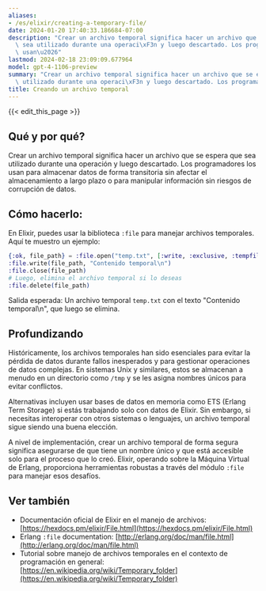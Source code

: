 ```yaml
---
aliases:
- /es/elixir/creating-a-temporary-file/
date: 2024-01-20 17:40:33.186684-07:00
description: "Crear un archivo temporal significa hacer un archivo que se espera que\
  \ sea utilizado durante una operaci\xF3n y luego descartado. Los programadores los\
  \ usan\u2026"
lastmod: 2024-02-18 23:09:09.677964
model: gpt-4-1106-preview
summary: "Crear un archivo temporal significa hacer un archivo que se espera que sea\
  \ utilizado durante una operaci\xF3n y luego descartado. Los programadores los usan\u2026"
title: Creando un archivo temporal
---
```


{{< edit_this_page >}}

## Qué y por qué?
Crear un archivo temporal significa hacer un archivo que se espera que sea utilizado durante una operación y luego descartado. Los programadores los usan para almacenar datos de forma transitoria sin afectar el almacenamiento a largo plazo o para manipular información sin riesgos de corrupción de datos.

## Cómo hacerlo:

En Elixir, puedes usar la biblioteca `:file` para manejar archivos temporales. Aquí te muestro un ejemplo:

```elixir
{:ok, file_path} = :file.open("temp.txt", [:write, :exclusive, :tempfile])
:file.write(file_path, "Contenido temporal\n")
:file.close(file_path)
# Luego, elimina el archivo temporal si lo deseas
:file.delete(file_path)
```

Salida esperada: Un archivo temporal `temp.txt` con el texto "Contenido temporal\n", que luego se elimina.

## Profundizando

Históricamente, los archivos temporales han sido esenciales para evitar la pérdida de datos durante fallos inesperados y para gestionar operaciones de datos complejas. En sistemas Unix y similares, estos se almacenan a menudo en un directorio como `/tmp` y se les asigna nombres únicos para evitar conflictos.

Alternativas incluyen usar bases de datos en memoria como ETS (Erlang Term Storage) si estás trabajando solo con datos de Elixir. Sin embargo, si necesitas interoperar con otros sistemas o lenguajes, un archivo temporal sigue siendo una buena elección.

A nivel de implementación, crear un archivo temporal de forma segura significa asegurarse de que tiene un nombre único y que está accesible solo para el proceso que lo creó. Elixir, operando sobre la Máquina Virtual de Erlang, proporciona herramientas robustas a través del módulo `:file` para manejar esos desafíos.

## Ver también

- Documentación oficial de Elixir en el manejo de archivos: [https://hexdocs.pm/elixir/File.html](https://hexdocs.pm/elixir/File.html)
- Erlang `:file` documentation: [http://erlang.org/doc/man/file.html](http://erlang.org/doc/man/file.html)
- Tutorial sobre manejo de archivos temporales en el contexto de programación en general: [https://en.wikipedia.org/wiki/Temporary_folder](https://en.wikipedia.org/wiki/Temporary_folder)
